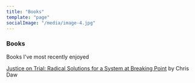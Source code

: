 ```yaml
---
title: "Books"
template: "page"
socialImage: "/media/image-4.jpg"
---
```


### Books

Books I've most recently enjoyed

[Justice on Trial: Radical Solutions for a System at Breaking Point](https://www.goodreads.com/book/show/54641484-justice-on-trial) by Chris Daw
